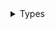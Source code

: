 <details>
<summary>Types</summary>

  - [InfiniteScrollDelegate](./InfiniteScrollDelegate)
  - [InfiniteScrollModifier](./InfiniteScrollModifier)

</details>
